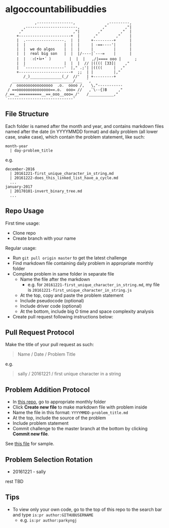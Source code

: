 # algoccountabilibuddies

```
             ,----------------,              ,---------,
        ,-----------------------,          ,"        ,"|
      ,"                      ,"|        ,"        ,"  |
     +-----------------------+  |      ,"        ,"    |
     |  .-----------------.  |  |     +---------+      |
     |  |                 |  |  |     | -==----'|      |
     |  |  we do algos    |  |  |     |         |      |
     |  |  real big son   |  |  |/----|`---=    |      |
     |  |  ೕ(•̀ㅂ•́ )        |  |  |   ,/|==== ooo |      ;
     |  |                 |  |  |  // |(((( [33]|    ,"
     |  `-----------------'  |," .;'| |((((     |  ,"
     +-----------------------+  ;;  | |         |,"
        /_)______________(_/  //'   | +---------+
   ___________________________/___  `,
  /  oooooooooooooooo  .o.  oooo /,   \,"-----------
 / ==ooooooooooooooo==.o.  ooo= //   ,`\--{)B     ,"
/_==__==========__==_ooo__ooo=_/'   /___________,"
`-----------------------------'
```

## File Structure

Each folder is named after the month and year, and contains markdown files named after the date (in YYYYMMDD format) and daily problem (all lower case, snake case), which contain the problem statement, like such:

```
month-year
  | day-problem_title
```

e.g.

```
december-2016
  | 20161221-first_unique_character_in_string.md
  | 20161222-does_this_linked_list_have_a_cycle.md
  ...
january-2017
  | 20170101-invert_binary_tree.md
  ...
```

## Repo Usage

First time usage:

* Clone repo
* Create branch with your name

Regular usage:

* Run `git pull origin master` to get the latest challenge
* Find markdown file containing daily problem in appropriate monthly folder
* Complete problem in same folder in separate file
  * Name the file after the markdown
    * e.g. for `20161221-first_unique_character_in_string.md`, 
      my file is `20161221-first_unique_character_in_string.js`
  * At the top, copy and paste the problem statement
  * Include pseudocode (optional)
  * Include driver code (optional)
  * At the bottom, include big O time and space complexity analysis
* Create pull request following instructions below:

## Pull Request Protocol

Make the title of your pull request as such:

> Name / Date / Problem Title

e.g.

> sally / 20161221 / first unique character in a string

## Problem Addition Protocol

* In [this repo](https://github.com/parkyngj/algoccountabilibuddies), go to appropriate monthly folder
* Click **Create new file** to make markdown file with problem inside
* Name the file in this format: `YYYYMMDD-problem_title.md`
* At the top, include the source of the problem
* Include problem statement
* Commit challenge to the master branch at the bottom by clicking **Commit new file**.

See [this file](https://github.com/parkyngj/algoccountabilibuddies/blob/master/december-2016/20161221-first_unique_character_in_a_string.md) for sample.

## Problem Selection Rotation

* 20161221 - sally

rest TBD

## Tips

* To view only your own code, go to the top of this repo to the search bar and type `is:pr author:GITHUBUSERNAME`
  * e.g. `is:pr author:parkyngj`
